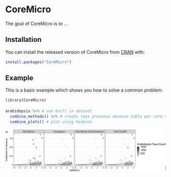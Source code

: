 CoreMicro
=========

<!-- badges: start -->
<!-- badges: end -->
The goal of CoreMicro is to …

Installation
------------

You can install the released version of CoreMicro from
[CRAN](https://CRAN.R-project.org) with:

``` r
install.packages("CoreMicro")
```

Example
-------

This is a basic example which shows you how to solve a common problem:

``` r
library(CoreMicro)

arabidopsis %>% # use built in dataset
  combine_methods() %>% # create taxa presence absence table per core method
  combine_plots() # plot using hexbins
```

![](man/figures/plot.png)
